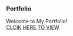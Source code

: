 ### Portfolio
Welcome to My Portfolio! <br>
[CLCIK HERE TO VIEW](https://portfolio-by-saidhanush.vercel.app/)

